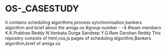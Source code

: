 # OS-_CASESTUDY
It contains scheduling algorithms,process synchronisation,bankers algorithm and brief about the amiga os
#group number - -4
#team members
 K.K.Prabhas Reddy
 N.Venkata Durga Sandeep
 Y.G.Ram Darshan Reddy
This repositry consists of html,css,js pages of scheduling algorithm,Bankers algorithm,brief of amiga os
